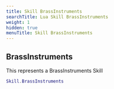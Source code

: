 ```yaml
---
title: Skill BrassInstruments
searchTitle: Lua Skill BrassInstruments
weight: 1
hidden: true
menuTitle: Skill BrassInstruments
---
```

## BrassInstruments

This represents a BrassInstruments Skill
```lua
Skill.BrassInstruments
```